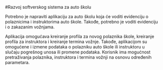 #Razvoj softverskog sistema za auto školu

Potrebno je napraviti aplikaciju za auto školu koja će voditi evidenciju o polaznicima i 
instruktorima auto škole. Takođe, potrebno je voditi evidenciju i o zakazanim vožnjama.

Aplikacija omogućava kreiranje profila za novog polaznika škole, kreiranje profila za instruktora i kreiranje termina vožnje. 
Takođe, aplikacijom su omogućene i izmene podataka o polazniku auto škole ili instruktoru u slučaju pogrešnog unosa ili promene podataka. 
Korisnik ima mogućnost pretraživanja polaznika, instruktora i termina vožnji na osnovu određenih parametara.
